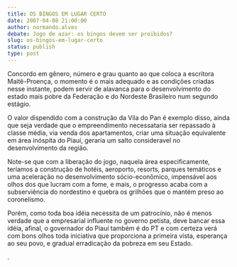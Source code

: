```yaml
---
title: OS BINGOS EM LUGAR CERTO
date: 2007-04-08 21:00:00
author: normando.alves
debate: Jogo de azar: os bingos devem ser proibidos?
slug: os-bingos-em-lugar-certo
status: publish 
type: post
---
```


Concordo em gênero, número e grau quanto ao que coloca a escritora Maitê-Proença, o momento é o mais adequado e as condições criadas nesse instante, podem servir de alavanca para o desenvolvimento do estado mais pobre da Federação e do Nordeste Brasileiro num segundo estágio.   

O valor dispendido com a construção da Vila do Pan é exemplo disso, ainda que seja verdade que o empreendimento necessataria ser repassado à classe média, via venda dos apartamentos, criar uma situação equivalente em área inóspita do Piauí, geraria um salto consideravel no desenvolvimento da região.  

Note-se que com a liberação do jogo, naquela área especificamente, teríamos a construção de hotéis, aeroporto, resorts, parques temáticos e uma aceleração no desenvolvimento sócio-econômico, impensável aos olhos dos que lucram com a fome, e mais, o progresso acaba com a subserviência do nordestino e quebra os grilhões que o mantém preso ao coronelismo.   

Porém, como toda boa idéia necessita de um patrocínio, não é menos verdade que a empresarial influente no governo petista, deve bancar essa idéia, afinal, o governador do Piauí também é do PT e com certeza verá com bons olhos toda iniciativa que proporciona a primeira vista, esperança ao seu povo, e gradual erradicação da pobreza em seu Estado.  

.
